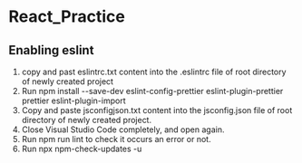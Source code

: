 # React_Practice

## Enabling eslint

1. copy and past eslintrc.txt content into the .eslintrc file of root directory of newly created project
2. Run npm install --save-dev eslint-config-prettier eslint-plugin-prettier prettier eslint-plugin-import
3. Copy and paste jsconfigjson.txt content into the jsconfig.json file of root directory of newly created project.
4. Close Visual Studio Code completely, and open again.
5. Run npm run lint to check it occurs an error or not.
6. Run npx npm-check-updates -u
